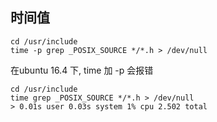 ## 时间值

````
cd /usr/include
time -p grep _POSIX_SOURCE */*.h > /dev/null
````

在ubuntu 16.4 下, time 加 -p 会报错

````
cd /usr/include
time grep _POSIX_SOURCE */*.h > /dev/null
> 0.01s user 0.03s system 1% cpu 2.502 total
````